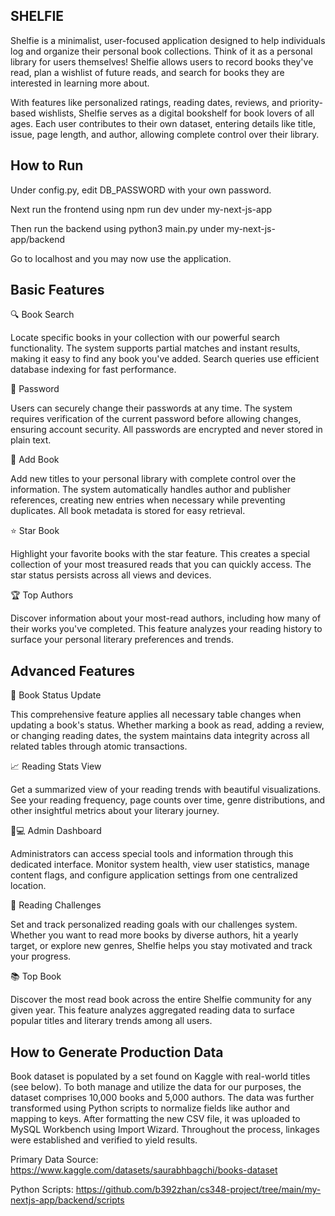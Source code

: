 ## SHELFIE
Shelfie is a minimalist, user-focused application designed to help individuals log and organize their personal book collections. Think of it as a personal library for users themselves! Shelfie allows users to record books they've read, plan a wishlist of future reads, and search for books they are interested in learning more about.

With features like personalized ratings, reading dates, reviews, and priority-based wishlists, Shelfie serves as a digital bookshelf for book lovers of all ages. Each user contributes to their own dataset, entering details like title, issue, page length, and author, allowing complete control over their library.

## How to Run
Under config.py, edit DB_PASSWORD with your own password.

Next run the frontend using npm run dev under my-next-js-app

Then run the backend using python3 main.py under my-next-js-app/backend

Go to localhost and you may now use the application.

## Basic Features
🔍 Book Search

Locate specific books in your collection with our powerful search functionality. The system supports partial matches and instant results, making it easy to find any book you've added. Search queries use efficient database indexing for fast performance.

🔑 Password

Users can securely change their passwords at any time. The system requires verification of the current password before allowing changes, ensuring account security. All passwords are encrypted and never stored in plain text.

📖 Add Book

Add new titles to your personal library with complete control over the information. The system automatically handles author and publisher references, creating new entries when necessary while preventing duplicates. All book metadata is stored for easy retrieval.

⭐ Star Book

Highlight your favorite books with the star feature. This creates a special collection of your most treasured reads that you can quickly access. The star status persists across all views and devices.

🏆 Top Authors

Discover information about your most-read authors, including how many of their works you've completed. This feature analyzes your reading history to surface your personal literary preferences and trends.

## Advanced Features
🔄 Book Status Update

This comprehensive feature applies all necessary table changes when updating a book's status. Whether marking a book as read, adding a review, or changing reading dates, the system maintains data integrity across all related tables through atomic transactions.

📈 Reading Stats View

Get a summarized view of your reading trends with beautiful visualizations. See your reading frequency, page counts over time, genre distributions, and other insightful metrics about your literary journey.

👨💻 Admin Dashboard

Administrators can access special tools and information through this dedicated interface. Monitor system health, view user statistics, manage content flags, and configure application settings from one centralized location.

🎯 Reading Challenges

Set and track personalized reading goals with our challenges system. Whether you want to read more books by diverse authors, hit a yearly target, or explore new genres, Shelfie helps you stay motivated and track your progress.

📚 Top Book

Discover the most read book across the entire Shelfie community for any given year. This feature analyzes aggregated reading data to surface popular titles and literary trends among all users.

## How to Generate Production Data
Book dataset is populated by a set found on Kaggle with real-world titles (see below). To both manage and utilize the data for our purposes, the dataset comprises 10,000 books and 5,000 authors. The data was further transformed using Python scripts to normalize fields like author and mapping to keys. After formatting the new CSV file, it was uploaded to MySQL Workbench using Import Wizard. Throughout the process, linkages were established and verified to yield results.

Primary Data Source: https://www.kaggle.com/datasets/saurabhbagchi/books-dataset

Python Scripts: https://github.com/b392zhan/cs348-project/tree/main/my-nextjs-app/backend/scripts
